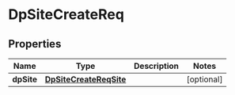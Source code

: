 # DpSiteCreateReq

## Properties
Name | Type | Description | Notes
------------ | ------------- | ------------- | -------------
**dpSite** | [**DpSiteCreateReqSite**](DpSiteCreateReqSite.md) |  |  [optional]
